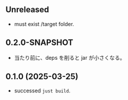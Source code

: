 ## Unreleased

* must exist /target folder.

## 0.2.0-SNAPSHOT

* 当たり前に、deps を削ると jar が小さくなる。

## 0.1.0 (2025-03-25)

* successed `just build`.
